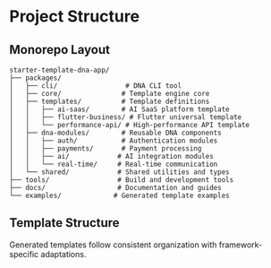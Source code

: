 # Project Structure

## Monorepo Layout

```
starter-template-dna-app/
├── packages/
│   ├── cli/                 # DNA CLI tool
│   ├── core/               # Template engine core
│   ├── templates/          # Template definitions
│   │   ├── ai-saas/        # AI SaaS platform template
│   │   ├── flutter-business/ # Flutter universal template
│   │   └── performance-api/ # High-performance API template
│   ├── dna-modules/        # Reusable DNA components
│   │   ├── auth/           # Authentication modules
│   │   ├── payments/       # Payment processing
│   │   ├── ai/            # AI integration modules
│   │   └── real-time/     # Real-time communication
│   └── shared/            # Shared utilities and types
├── tools/                 # Build and development tools
├── docs/                  # Documentation and guides
└── examples/             # Generated template examples
```

## Template Structure

Generated templates follow consistent organization with framework-specific
adaptations.
